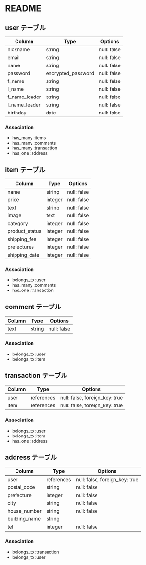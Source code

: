 # README

## user テーブル

| Column         | Type               | Options     |
| ---------------| -------------------|------------ |
| nickname       | string             | null: false |
| email          | string             | null: false |
| name           | string             | null: false |
| password       | encrypted_password | null: false |
| f_name         | string             | null: false |
| l_name         | string             | null: false |
| f_name_leader  | string             | null: false |
| l_name_leader  | string             | null: false |
| birthday       | date               | null: false |

### Association

- has_many :items
- has_many :comments
- has_many :transaction
- has_one :address



## item テーブル

| Column         | Type    | Options     |
| ---------------| --------| ----------- |
| name           | string  | null: false |
| price          | integer | null: false |
| text           | string  | null: false |
| image          | text    | null: false |
| category       | integer | null: false | 
| product_status | integer | null: false |
| shipping_fee   | integer | null: false |
| prefectures    | integer | null: false |
| shipping_date  | integer | null: false |

### Association

- belongs_to :user
- has_many :comments
- has_one :transaction



## comment テーブル

| Column | Type       | Options                        |
| ------ | ---------- | ------------------------------ |
| text   | string     | null: false                    |

### Association

- belongs_to :user
- belongs_to :item


## transaction テーブル
 
| Column  | Type        | Options                        |
| ------  | ------------|------------------------------- |
| user    | references  | null: false, foreign_key: true |
| item    | references  | null: false, foreign_key: true |

### Association

- belongs_to :user
- belongs_to :item
- has_one :address


## address テーブル

| Column        | Type       | Options                         |
| --------------| -----------|---------------------------------|
| user          | references | null: false,  foreign_key: true |
| postal_code   | string  | null: false                        |                   
| prefecture    | integer | null: false                        |
| city          | string  | null: false                        |
| house_number  | string  | null: false                        |
| building_name | string  |                                    |
| tel           | integer |null: false                         |

### Association

- belongs_to :transaction
- belongs_to :user


